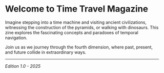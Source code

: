 # Welcome to Time Travel Magazine

Imagine stepping into a time machine and visiting ancient civilizations, witnessing the construction of the pyramids, or walking with dinosaurs. This zine explores the fascinating concepts and paradoxes of temporal navigation.

Join us as we journey through the fourth dimension, where past, present, and future collide in extraordinary ways.

---
*Edition 1.0 - 2025*
